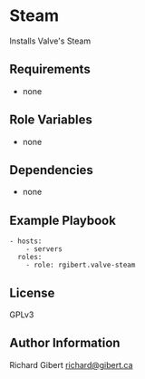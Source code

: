 # Steam

Installs Valve's Steam

## Requirements

- none

## Role Variables

- none

## Dependencies

- none

## Example Playbook

```
- hosts:
    - servers
  roles:
    - role: rgibert.valve-steam
```

## License

GPLv3

## Author Information

Richard Gibert <richard@gibert.ca>
